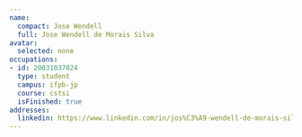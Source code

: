 ```yaml
---
name:
  compact: Jose Wendell
  full: Jose Wendell de Morais Silva
avatar:
  selected: none
occupations:
- id: 20031037024
  type: student
  campus: ifpb-jp
  course: cstsi
  isFinished: true
addresses:
  linkedin: https://www.linkedin.com/in/jos%C3%A9-wendell-de-morais-silva-2628601b5/
---
```

